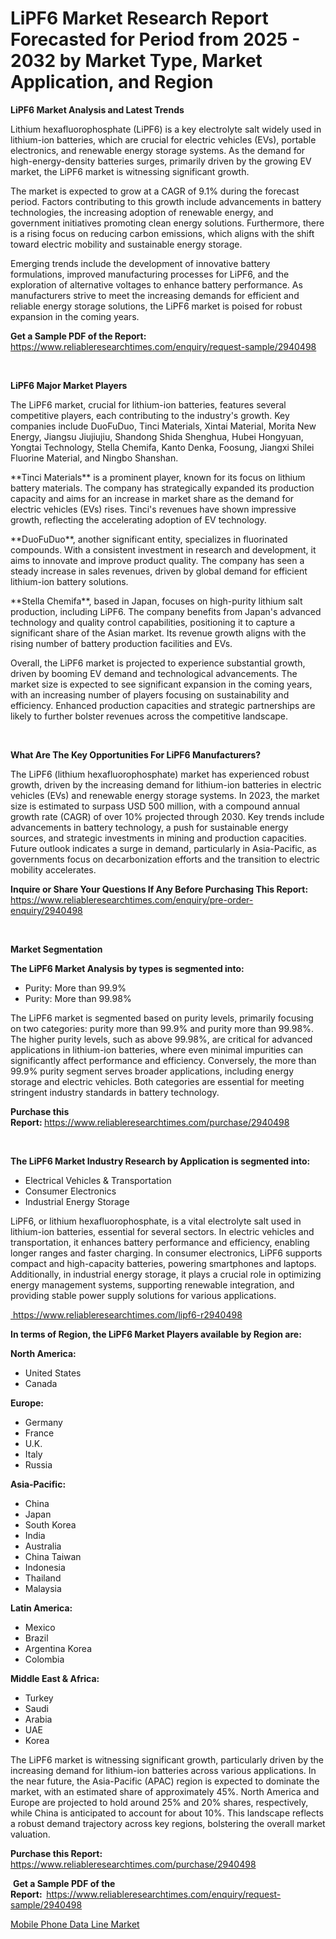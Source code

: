 <p><h1>LiPF6 Market Research Report Forecasted for Period from 2025 -  2032 by Market Type, Market Application, and Region</h1></p><p><strong>LiPF6 Market Analysis and Latest Trends</strong></p>
<p><p>Lithium hexafluorophosphate (LiPF6) is a key electrolyte salt widely used in lithium-ion batteries, which are crucial for electric vehicles (EVs), portable electronics, and renewable energy storage systems. As the demand for high-energy-density batteries surges, primarily driven by the growing EV market, the LiPF6 market is witnessing significant growth. </p><p>The market is expected to grow at a CAGR of 9.1% during the forecast period. Factors contributing to this growth include advancements in battery technologies, the increasing adoption of renewable energy, and government initiatives promoting clean energy solutions. Furthermore, there is a rising focus on reducing carbon emissions, which aligns with the shift toward electric mobility and sustainable energy storage. </p><p>Emerging trends include the development of innovative battery formulations, improved manufacturing processes for LiPF6, and the exploration of alternative voltages to enhance battery performance. As manufacturers strive to meet the increasing demands for efficient and reliable energy storage solutions, the LiPF6 market is poised for robust expansion in the coming years.</p></p>
<p><strong>Get a Sample PDF of the Report:&nbsp;</strong> <a href="https://www.reliableresearchtimes.com/enquiry/request-sample/2940498?utm_campaign=3067&utm_medium=2&utm_source=Github&utm_content=ia&utm_term=15032025&utm_id=lipf6">https://www.reliableresearchtimes.com/enquiry/request-sample/2940498</a></p>
<p>&nbsp;</p>
<p><strong>LiPF6 Major Market Players</strong></p>
<p><p>The LiPF6 market, crucial for lithium-ion batteries, features several competitive players, each contributing to the industry's growth. Key companies include DuoFuDuo, Tinci Materials, Xintai Material, Morita New Energy, Jiangsu Jiujiujiu, Shandong Shida Shenghua, Hubei Hongyuan, Yongtai Technology, Stella Chemifa, Kanto Denka, Foosung, Jiangxi Shilei Fluorine Material, and Ningbo Shanshan.</p><p>**Tinci Materials** is a prominent player, known for its focus on lithium battery materials. The company has strategically expanded its production capacity and aims for an increase in market share as the demand for electric vehicles (EVs) rises. Tinci's revenues have shown impressive growth, reflecting the accelerating adoption of EV technology.</p><p>**DuoFuDuo**, another significant entity, specializes in fluorinated compounds. With a consistent investment in research and development, it aims to innovate and improve product quality. The company has seen a steady increase in sales revenues, driven by global demand for efficient lithium-ion battery solutions.</p><p>**Stella Chemifa**, based in Japan, focuses on high-purity lithium salt production, including LiPF6. The company benefits from Japan's advanced technology and quality control capabilities, positioning it to capture a significant share of the Asian market. Its revenue growth aligns with the rising number of battery production facilities and EVs.</p><p>Overall, the LiPF6 market is projected to experience substantial growth, driven by booming EV demand and technological advancements. The market size is expected to see significant expansion in the coming years, with an increasing number of players focusing on sustainability and efficiency. Enhanced production capacities and strategic partnerships are likely to further bolster revenues across the competitive landscape.</p></p>
<p>&nbsp;</p>
<p><strong>What Are The Key Opportunities For LiPF6 Manufacturers?</strong></p>
<p><p>The LiPF6 (lithium hexafluorophosphate) market has experienced robust growth, driven by the increasing demand for lithium-ion batteries in electric vehicles (EVs) and renewable energy storage systems. In 2023, the market size is estimated to surpass USD 500 million, with a compound annual growth rate (CAGR) of over 10% projected through 2030. Key trends include advancements in battery technology, a push for sustainable energy sources, and strategic investments in mining and production capacities. Future outlook indicates a surge in demand, particularly in Asia-Pacific, as governments focus on decarbonization efforts and the transition to electric mobility accelerates.</p></p>
<p><strong>Inquire or Share Your Questions If Any Before Purchasing This Report:</strong> <a href="https://www.reliableresearchtimes.com/enquiry/pre-order-enquiry/2940498?utm_campaign=3067&utm_medium=2&utm_source=Github&utm_content=ia&utm_term=15032025&utm_id=lipf6">https://www.reliableresearchtimes.com/enquiry/pre-order-enquiry/2940498</a></p>
<p>&nbsp;</p>
<p><strong>Market Segmentation</strong></p>
<p><strong>The LiPF6 Market Analysis by types is segmented into:</strong></p>
<p><ul><li>Purity: More than 99.9%</li><li>Purity: More than 99.98%</li></ul></p>
<p><p>The LiPF6 market is segmented based on purity levels, primarily focusing on two categories: purity more than 99.9% and purity more than 99.98%. The higher purity levels, such as above 99.98%, are critical for advanced applications in lithium-ion batteries, where even minimal impurities can significantly affect performance and efficiency. Conversely, the more than 99.9% purity segment serves broader applications, including energy storage and electric vehicles. Both categories are essential for meeting stringent industry standards in battery technology.</p></p>
<p><strong>Purchase this Report:&nbsp;</strong><a href="https://www.reliableresearchtimes.com/purchase/2940498?utm_campaign=3067&utm_medium=2&utm_source=Github&utm_content=ia&utm_term=15032025&utm_id=lipf6">https://www.reliableresearchtimes.com/purchase/2940498</a></p>
<p>&nbsp;</p>
<p><strong>The LiPF6 Market Industry Research by Application is segmented into:</strong></p>
<p><ul><li>Electrical Vehicles & Transportation</li><li>Consumer Electronics</li><li>Industrial Energy Storage</li></ul></p>
<p><p>LiPF6, or lithium hexafluorophosphate, is a vital electrolyte salt used in lithium-ion batteries, essential for several sectors. In electric vehicles and transportation, it enhances battery performance and efficiency, enabling longer ranges and faster charging. In consumer electronics, LiPF6 supports compact and high-capacity batteries, powering smartphones and laptops. Additionally, in industrial energy storage, it plays a crucial role in optimizing energy management systems, supporting renewable integration, and providing stable power supply solutions for various applications.</p></p>
<p><a href="https://www.reliableresearchtimes.com/lipf6-r2940498?utm_campaign=3067&utm_medium=2&utm_source=Github&utm_content=ia&utm_term=15032025&utm_id=lipf6">&nbsp;https://www.reliableresearchtimes.com/lipf6-r2940498</a></p>
<p><strong>In terms of Region, the LiPF6 Market Players available by Region are:</strong></p>
<p>
    <p> <strong> North America: </strong>
        <ul>
            <li>United States</li>
            <li>Canada</li>
        </ul>
        </p> 
    <p> <strong> Europe: </strong>
        <ul>
            <li>Germany</li>
            <li>France</li>
            <li>U.K.</li>
            <li>Italy</li>
            <li>Russia</li>
        </ul>
        </p> 
    <p> <strong> Asia-Pacific: </strong>
        <ul>
            <li>China</li>
            <li>Japan</li>
            <li>South Korea</li>
            <li>India</li>
            <li>Australia</li>
            <li>China Taiwan</li>
            <li>Indonesia</li>
            <li>Thailand</li>
            <li>Malaysia</li>
        </ul>
        </p> 
    <p> <strong> Latin America: </strong>
        <ul>
            <li>Mexico</li>
            <li>Brazil</li>
            <li>Argentina Korea</li>
            <li>Colombia</li>
        </ul>
        </p> 
    <p> <strong> Middle East & Africa: </strong>
        <ul>
            <li>Turkey</li>
            <li>Saudi</li>
            <li>Arabia</li>
            <li>UAE</li>
            <li>Korea</li>
        </ul>
    </p>
    </p>
<p><p>The LiPF6 market is witnessing significant growth, particularly driven by the increasing demand for lithium-ion batteries across various applications. In the near future, the Asia-Pacific (APAC) region is expected to dominate the market, with an estimated share of approximately 45%. North America and Europe are projected to hold around 25% and 20% shares, respectively, while China is anticipated to account for about 10%. This landscape reflects a robust demand trajectory across key regions, bolstering the overall market valuation.</p></p>
<p><strong>Purchase this Report: </strong><a href="https://www.reliableresearchtimes.com/purchase/2940498?utm_campaign=3067&utm_medium=2&utm_source=Github&utm_content=ia&utm_term=15032025&utm_id=lipf6">https://www.reliableresearchtimes.com/purchase/2940498</a></p>
<p>&nbsp;<strong>Get a Sample PDF of the Report:&nbsp;&nbsp;</strong><a href="https://www.reliableresearchtimes.com/enquiry/request-sample/2940498?utm_campaign=3067&utm_medium=2&utm_source=Github&utm_content=ia&utm_term=15032025&utm_id=lipf6">https://www.reliableresearchtimes.com/enquiry/request-sample/2940498</a></p>
<p><strong></strong></p>
<p><p><a href="https://github.com/kaqiewan/Market-Research-Report-List-1/blob/main/mobile-phone-data-line-market.md?utm_campaign=3067&utm_medium=2&utm_source=Github&utm_content=ia&utm_term=15032025&utm_id=lipf6">Mobile Phone Data Line Market</a></p></p>